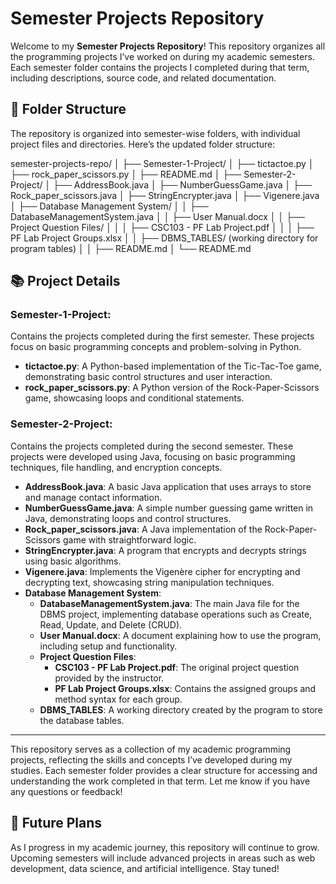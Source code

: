 # Semester Projects Repository

Welcome to my **Semester Projects Repository**! This repository organizes all the programming projects I’ve worked on during my academic semesters. Each semester folder contains the projects I completed during that term, including descriptions, source code, and related documentation.

## 📁 Folder Structure

The repository is organized into semester-wise folders, with individual project files and directories. Here’s the updated folder structure:

semester-projects-repo/
│
├── Semester-1-Project/
│   ├── tictactoe.py
│   ├── rock_paper_scissors.py
│   ├── README.md
│
├── Semester-2-Project/
│   ├── AddressBook.java
│   ├── NumberGuessGame.java
│   ├── Rock_paper_scissors.java
│   ├── StringEncrypter.java
│   ├── Vigenere.java
│   ├── Database Management System/
│   │   ├── DatabaseManagementSystem.java
│   │   ├── User Manual.docx
│   │   ├── Project Question Files/
│   │   │   ├── CSC103 - PF Lab Project.pdf
│   │   │   ├── PF Lab Project Groups.xlsx
│   │   ├── DBMS_TABLES/  (working directory for program tables)
│   │   ├── README.md
│   └── README.md


## 📚 Project Details

### **Semester-1-Project**:
Contains the projects completed during the first semester. These projects focus on basic programming concepts and problem-solving in Python.  
  - **tictactoe.py**: A Python-based implementation of the Tic-Tac-Toe game, demonstrating basic control structures and user interaction.  
  - **rock_paper_scissors.py**: A Python version of the Rock-Paper-Scissors game, showcasing loops and conditional statements.

### **Semester-2-Project**:
Contains the projects completed during the second semester. These projects were developed using Java, focusing on basic programming techniques, file handling, and encryption concepts.  
  - **AddressBook.java**: A basic Java application that uses arrays to store and manage contact information.  
  - **NumberGuessGame.java**: A simple number guessing game written in Java, demonstrating loops and control structures.  
  - **Rock_paper_scissors.java**: A Java implementation of the Rock-Paper-Scissors game with straightforward logic.  
  - **StringEncrypter.java**: A program that encrypts and decrypts strings using basic algorithms.  
  - **Vigenere.java**: Implements the Vigenère cipher for encrypting and decrypting text, showcasing string manipulation techniques.  
  - **Database Management System**:
    - **DatabaseManagementSystem.java**: The main Java file for the DBMS project, implementing database operations such as Create, Read, Update, and Delete (CRUD).  
    - **User Manual.docx**: A document explaining how to use the program, including setup and functionality.  
    - **Project Question Files**:  
      - **CSC103 - PF Lab Project.pdf**: The original project question provided by the instructor.  
      - **PF Lab Project Groups.xlsx**: Contains the assigned groups and method syntax for each group.  
    - **DBMS_TABLES**: A working directory created by the program to store the database tables.  

---

This repository serves as a collection of my academic programming projects, reflecting the skills and concepts I’ve developed during my studies. Each semester folder provides a clear structure for accessing and understanding the work completed in that term. Let me know if you have any questions or feedback!

## 🚀 Future Plans
As I progress in my academic journey, this repository will continue to grow. Upcoming semesters will include advanced projects in areas such as web development, data science, and artificial intelligence. Stay tuned!
